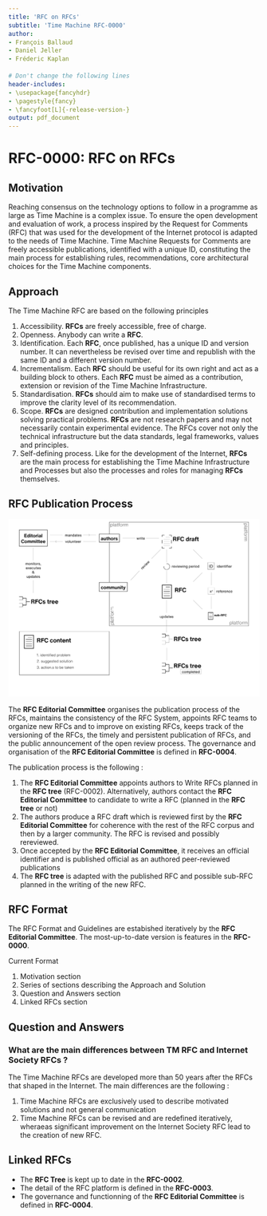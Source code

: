 ```yaml
---
title: 'RFC on RFCs'
subtitle: 'Time Machine RFC-0000'
author:
- François Ballaud
- Daniel Jeller
- Fréderic Kaplan

# Don't change the following lines
header-includes:
- \usepackage{fancyhdr}
- \pagestyle{fancy}
- \fancyfoot[L]{-release-version-}
output: pdf_document
---
```


# RFC-0000: RFC on RFCs

## Motivation

Reaching consensus on the technology options to follow in a programme as large as Time Machine is a complex issue. To ensure the open development and evaluation of work, a process inspired by the Request for Comments (RFC) that was used for the development of the Internet protocol is adapted to the needs of Time Machine. Time Machine Requests for Comments are freely accessible publications, identified with a unique ID, constituting the main process for establishing rules, recommendations, core architectural choices for the Time Machine components.

## Approach

The Time Machine RFC are based on the following principles 

1. Accessibility.  **RFCs** are freely accessible, free of charge. 
2. Openness. Anybody can write a **RFC**.
3. Identification.  Each **RFC**, once published, has a unique ID and version number. It can nevertheless be revised over time and republish with the same ID and a different version number. 
4. Incrementalism.  Each **RFC** should be useful for its own right and act as a building block to others. Each **RFC** must be aimed as a contribution, extension or revision of the Time Machine Infrastructure. 
5. Standardisation. **RFCs** should aim to make use of standardised terms to improve the clarity level of its recommendation. 
6. Scope. **RFCs** are designed contribution and implementation solutions solving practical problems. **RFCs** are not research papers and may not necessarily contain experimental evidence. The RFCs cover not only the technical infrastructure but the data standards, legal frameworks, values and principles. 
7. Self-defining process. Like for the development of the Internet, **RFCs** are the main process for establishing the Time Machine Infrastructure and Processes  but also the processes and roles for managing **RFCs** themselves.

## RFC Publication Process

![75 % center](rfc_process.jpg)

The **RFC Editorial Committee** organises the publication process of the RFCs, maintains the consistency of the RFC System, appoints RFC teams to organize new RFCs and to improve on existing RFCs, keeps track of the versioning of the RFCs, the timely and persistent publication of RFCs, and the public announcement of the open review process. The governance and organisation of the **RFC Editorial Committee** is defined in **RFC-0004**. 

The publication process is the following : 

1. The **RFC Editorial Committee** appoints authors to Write RFCs planned in the **RFC tree** (RFC-0002). Alternatively, authors contact the **RFC Editorial Committee** to candidate to write a RFC (planned in the **RFC tree**  or not)
2. The authors produce a RFC draft which is reviewed first by the **RFC Editorial Committee**  for coherence with the rest of the RFC corpus and then by a larger community. The RFC is revised and possibly rereviewed. 
3. Once accepted by the **RFC Editorial Committee**, it receives an official identifier and is published official as an authored peer-reviewed publications 
4. The **RFC tree** is adapted with the published RFC and possible sub-RFC planned in the writing of the new RFC.

## RFC Format

The RFC Format and Guidelines are estabished iteratively by the **RFC Editorial Committee**. The most-up-to-date version is features in the **RFC-0000**.

Current Format

1. Motivation section
2. Series of sections describing the Approach and Solution 
3. Question and Answers section
4. Linked RFCs section

## Question and Answers 

### What are the main differences between TM RFC and Internet Society RFCs ?

The Time Machine RFCs are developed more than 50 years after the RFCs that shaped in the Internet. The main differences are the following :

1. Time Machine RFCs are exclusively used to describe motivated solutions and not general communication
2. Time Machine RFCs can be revised and are redefined iteratively, wheraeas significant improvement on the Internet Society RFC lead to the creation of new RFC. 

## Linked RFCs

* The **RFC Tree** is kept up to date in the **RFC-0002**.
* The detail of the RFC platform is defined in the **RFC-0003**.
* The governance and functionning of the **RFC Editorial Committee** is defined in **RFC-0004**.

